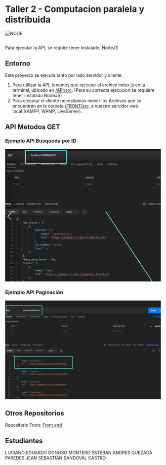 # Taller 2 - Computacion paralela y distribuida
![NODE](https://nodejs.org/static/images/logo.svg)
##
Para ejecutar la API, se require tener instalado, NodeJS
## Entorno 
Este proyecto se ejecuta tanto por lado servidor y cliente.
1. Para utilizar la API, tenemos que ejecutar el archivo index.js en la terminal, ubicado en [/API/src](/API/src/). (Para su correcta ejecucion se requiere tener instalado NodeJS)
2. Para ejecutar el cliente necesitamos mover los Archivos que se encuentran en la carpeta [/FRONT/src](/FRONT/src/), a nuestro servidor web local(XAMPP, WAMP, LiveServer).
## API Metodos GET

### Ejemplo API Busqueda por ID
![Busqueda](https://github.com/LDonGithub/Paralela-T2/blob/298921f7cfae665be1a5bb6f755343d63e2c480d/IMG%20API/2.png)
### Ejemplo API Paginación
![Paginacion](https://github.com/LDonGithub/Paralela-T2/blob/155e000fc952a307c322cdde06ea8f7c8f54a51e/IMG%20API/1.png)

## Otros Repositorios 
Repositorio Front:  [Front end](https://github.com/LDonGithub/Front-ParalelaT2)

## Estudiantes
LUCIANO EDUARDO DONOSO MONTERO
ESTEBAN ANDRES QUEZADA PAREDES
JEAN SEBASTIÁN SANDOVAL CASTRO
